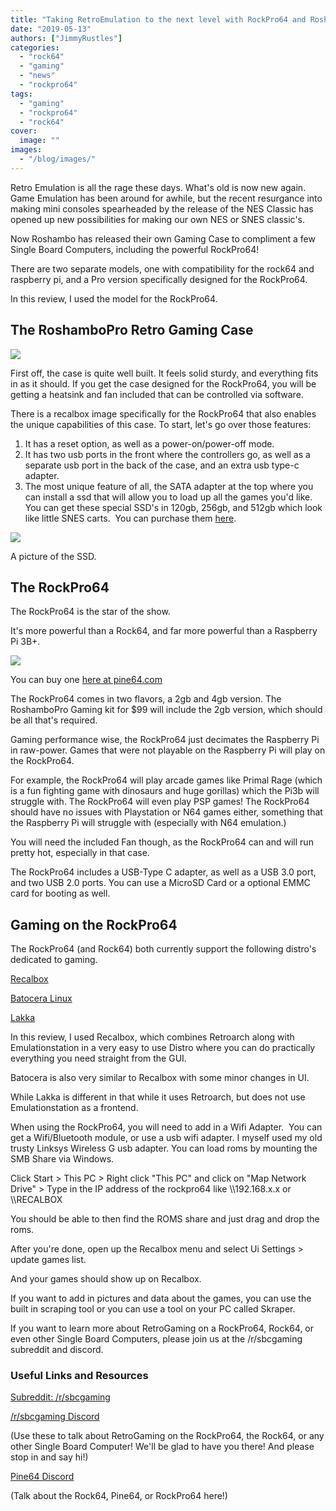 ```yaml
---
title: "Taking RetroEmulation to the next level with RockPro64 and Roshambo"
date: "2019-05-13"
authors: ["JimmyRustles"]
categories:
  - "rock64"
  - "gaming"
  - "news"
  - "rockpro64"
tags: 
  - "gaming"
  - "rockpro64"
  - "rock64"
cover: 
  image: ""
images:
  - "/blog/images/"
---
```


Retro Emulation is all the rage these days. What's old is now new again. Game Emulation has been around for awhile, but the recent resurgance into making mini consoles spearheaded by the release of the NES Classic has opened up new possibilities for making our own NES or SNES classic's.

Now Roshambo has released their own Gaming Case to compliment a few Single Board Computers, including the powerful RockPro64!

There are two separate models, one with compatibility for the rock64 and raspberry pi, and a Pro version specifically designed for the RockPro64.

In this review, I used the model for the RockPro64.

## The RoshamboPro Retro Gaming Case

![](/blog/images/RoshamboPro.jpg)

First off, the case is quite well built. It feels solid sturdy, and everything fits in as it should. If you get the case designed for the RockPro64, you will be getting a heatsink and fan included that can be controlled via software.

There is a recalbox image specifically for the RockPro64 that also enables the unique capabilities of this case. To start, let's go over those features:

1. It has a reset option, as well as a power-on/power-off mode.
2. It has two usb ports in the front where the controllers go, as well as a separate usb port in the back of the case, and an extra usb type-c adapter.
3. The most unique feature of all, the SATA adapter at the top where you can install a ssd that will allow you to load up all the games you'd like. You can get these special SSD's in 120gb, 256gb, and 512gb which look like little SNES carts.  You can purchase them [here](https://www.cloudmedia.com/?product=roshambo-ssd-cartridge).

![](/blog/images/Roshambo-SSD-2.jpg)

A picture of the SSD.

## The RockPro64

The RockPro64 is the star of the show.

It's more powerful than a Rock64, and far more powerful than a Raspberry Pi 3B+. 

![](/blog/images/ROCKPro64-SBC.jpg)

You can buy one [here at pine64.com](https://pine64.com/product-category/rockpro64/)

The RockPro64 comes in two flavors, a 2gb and 4gb version. The RoshamboPro Gaming kit for $99 will include the 2gb version, which should be all that's required.

Gaming performance wise, the RockPro64 just decimates the Raspberry Pi in raw-power. Games that were not playable on the Raspberry Pi will play on the RockPro64.

For example, the RockPro64 will play arcade games like Primal Rage (which is a fun fighting game with dinosaurs and huge gorillas) which the Pi3b will struggle with. The RockPro64 will even play PSP games! The RockPro64 should have no issues with Playstation or N64 games either, something that the Raspberry Pi will struggle with (especially with N64 emulation.)

You will need the included Fan though, as the RockPro64 can and will run pretty hot, especially in that case.

The RockPro64 includes a USB-Type C adapter, as well as a USB 3.0 port, and two USB 2.0 ports. You can use a MicroSD Card or a optional EMMC card for booting as well.

## Gaming on the RockPro64

The RockPro64 (and Rock64) both currently support the following distro's dedicated to gaming.

[Recalbox](https://github.com/mrfixit2001/recalbox_rockpro64/releases)

[Batocera Linux](https://batocera-linux.xorhub.com/)

[Lakka](http://le.builds.lakka.tv/Rockchip.ROCKPro64.arm/)

In this review, I used Recalbox, which combines Retroarch along with Emulationstation in a very easy to use Distro where you can do practically everything you need straight from the GUI.

Batocera is also very similar to Recalbox with some minor changes in UI.

While Lakka is different in that while it uses Retroarch, but does not use Emulationstation as a frontend.

When using the RockPro64, you will need to add in a Wifi Adapter.  You can get a Wifi/Bluetooth module, or use a usb wifi adapter. I myself used my old trusty Linksys Wireless G usb adapter. You can load roms by mounting the SMB Share via Windows.

Click Start > This PC > Right click "This PC" and click on "Map Network Drive" > Type in the IP address of the rockpro64 like \\\\192.168.x.x or \\\\RECALBOX

You should be able to then find the ROMS share and just drag and drop the roms.

After you're done, open up the Recalbox menu and select Ui Settings > update games list.

And your games should show up on Recalbox.

If you want to add in pictures and data about the games, you can use the built in scraping tool or you can use a tool on your PC called Skraper.

If you want to learn more about RetroGaming on a RockPro64, Rock64, or even other Single Board Computers, please join us at the /r/sbcgaming subreddit and discord.

### Useful Links and Resources

[Subreddit: /r/sbcgaming](http://www.reddit.com/r/sbcgaming)

[/r/sbcgaming Discord](https://discord.gg/5dSUjmk)

(Use these to talk about RetroGaming on the RockPro64, the Rock64, or any other Single Board Computer! We'll be glad to have you there! And please stop in and say hi!)

[Pine64 Discord](https://discordapp.com/invite/DgB7kzr)

(Talk about the Rock64, Pine64, or RockPro64 here!)
